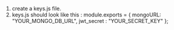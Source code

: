 1. create a keys.js file.
2. keys.js should look like this :
   module.exports =
    { 
        mongoURL: "YOUR_MONGO_DB_URL",
        jwt_secret : "YOUR_SECRET_KEY"
    };

